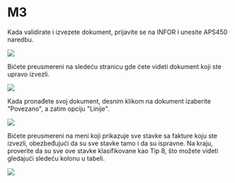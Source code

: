 # M3

Kada validirate i izvezete dokument, prijavite se na INFOR i unesite APS450 naredbu.

![](https://lh7-us.googleusercontent.com/i4iRIFS78R3roSyp5i6TK8VCp3\_GLgdet13ZyWRgUJjaTkLnl4Kfm-fv\_xky2Pu-LHmvrjLHhv1es\_MpBZAQV0fZPmYa7fsEye9IyNGkLsJNwPIRlSWKZ8BOitnImB6szvGZfaqu-gzVL8vbBhsmpHA)

Bićete preusmereni na sledeću stranicu gde ćete videti dokument koji ste upravo izvezli.

![](https://lh7-us.googleusercontent.com/zvHZ3f9eVk04gFXYvmCFJZH4zXY9HnuK5BwU-iO7aemf9fVXWDa7Yy6j9F6fIuN0Nx5mlBsRBVbYexe4D547kkgWMMWfEx1sjjEmfORq6cf1gel94LchPvBdPP6htbcCe0bveKRIUlQjr13HPXn49yM)

Kada pronađete svoj dokument, desnim klikom na dokument izaberite "Povezano", a zatim opciju "Linije".

![](https://lh7-us.googleusercontent.com/BTIGc1czaZLPysu1BMTr1hUL\_u0RlnuP0wV7xghtfpyw4L1VEDukpVPJt2VYyD88\_-dQGJ5zaYn4mPKbmJal52-9TwkGzJNBCZ7bgWStiJrWHAIsTGp-BM9TCY328ysf1LJINXKVEOBkdCPFXPxLrzI)

Bićete preusmereni na meni koji prikazuje sve stavke sa fakture koju ste izvezli, obezbeđujući da su sve stavke tamo i da su ispravne. Na kraju, proverite da su sve ove stavke klasifikovane kao Tip 8, što možete videti gledajući sledeću kolonu u tabeli.

![](https://lh7-us.googleusercontent.com/IpuwyIzt9yF5s1DKF1XkbsU5fAtpEu5Ap8pQoOub\_r39xXX5YeLGZCbN817HSiynyjBLFR6Ll97TTYdESAwWaI\_2ifiN0uzPypxmbggbtbSXmcJsTLwfecNQ3jFrJZvD8rvN3fAM0WmVem5xkPRURR0)
